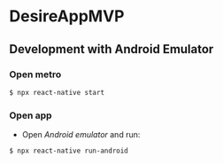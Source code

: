 # DesireAppMVP

## Development with Android Emulator

### Open metro

```sh
$ npx react-native start
```

### Open app

- Open _Android emulator_ and run:

```sh
$ npx react-native run-android
```
